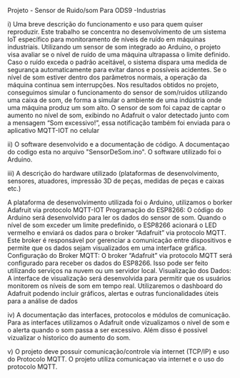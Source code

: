 Projeto - Sensor de Ruido/som Para ODS9 -Industrias


i)        Uma breve descrição do funcionamento e uso para quem quiser reproduzir.
Este trabalho se concentra no desenvolvimento de um sistema IoT específico para monitoramento de níveis de ruído em máquinas industriais. 
Utilizando um sensor de som integrado ao Arduino, o projeto visa avaliar se o nível de ruído de uma máquina ultrapassa o limite definido.
Caso o ruído exceda o padrão aceitável, o sistema dispara uma medida de segurança automaticamente para evitar danos e possíveis acidentes. 
Se o nível de som estiver dentro dos parâmetros normais, a operação da máquina continua sem interrupções.
Nos resultados obtidos no projeto, conseguimos simular o funcionamento do sensor de som/ruidos utilizando uma caixa de som, de forma a simular o ambiente de uma indústria onde uma máquina produz um som alto.
O sensor de som foi capaz de captar o aumento no nível de som, exibindo no Adafruit o valor detectado junto com a mensagem “Som excessivo!”, essa notificação também foi enviada para o aplicativo MQTT-IOT no celular

ii)       O software desenvolvido e a documentação de código.
A documentaçao do codigo esta no arquivo "SensorDeSom.ino". O software utilizado foi o Arduino.

iii)      A descrição do hardware utilizado (plataformas de desenvolvimento, sensores, atuadores, impressão 3D de peças, medidas de peças e caixas etc.)

A plataforma de desenvolvimento utilizada foi o Arduino, utilizamos o borker Adafruit via protocolo MQTT-IOT
Programação do ESP8266: O código do Arduino será desenvolvido para ler os dados do sensor de som. 
Quando o nível de som exceder um limite predefinido, o ESP8266 acionará o LED vermelho e enviará os dados para o broker “Adafruit” via protocolo MQTT. 
Este broker é responsável por gerenciar a comunicação entre dispositivos e permite que os dados sejam visualizados em uma interface gráfica.
Configuração do Broker MQTT: O broker “Adafruit” via protocolo MQTT será configurado para receber os dados do ESP8266. 
Isso pode ser feito utilizando serviços na nuvem ou um servidor local. 
Visualização dos Dados: A interface de visualização será desenvolvida para permitir que os usuários monitorem os níveis de som em tempo real. 
Utilizaremos o dashboard do Adafruit podendo incluir gráficos, alertas e outras funcionalidades úteis para a análise de dados

iv)      A documentação das interfaces, protocolos e módulos de comunicação.
Para as interfaces utilizamos o Adafruit onde vizualizamos o nivel de som e o alerta quando o som passa a ser excessivo. Além disso é possivel vizualizar o historico do aumento do som.

v)       O projeto deve possuir comunicação/controle via internet (TCP/IP) e uso do Protocolo MQTT.
O projeto utiliza comunicaçao via internet e o uso do protocolo MQTT.



